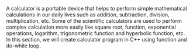 A calculator is a portable device that helps to perform simple mathematical calculations in our daily lives such as addition, subtraction, division, multiplication, etc. Some of the scientific calculators are used to perform complex calculation more easily like square root, function, exponential operations, logarithm, trigonometric function and hyperbolic function, etc. In this section, we will create calculator program in C++ using function and do-while loop.